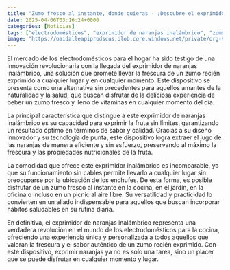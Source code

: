 ```yaml
---
title: "Zumo fresco al instante, donde quieras - ¡Descubre el exprimidor de naranjas inalámbrico!"
date: 2025-04-06T03:16:24+0000
categories: [Noticias]
tags: ["electrodomésticos", "exprimidor de naranjas inalámbrico", "zumo fresco", "exprimidor inalámbrico", "salud", "vitaminas", "experiencia única."]
image: "https://oaidalleapiprodscus.blob.core.windows.net/private/org-HKmKxpuNw3Y88lm4EBrIPq0n/user-ZwiCXOggLL8ZNNKE2g7rXFmV/img-8N9B9E7P9X6lJbO3NzvsfrZK.png?st=2025-04-06T02%3A16%3A24Z&se=2025-04-06T04%3A16%3A24Z&sp=r&sv=2024-08-04&sr=b&rscd=inline&rsct=image/png&skoid=d505667d-d6c1-4a0a-bac7-5c84a87759f8&sktid=a48cca56-e6da-484e-a814-9c849652bcb3&skt=2025-04-05T18%3A11%3A32Z&ske=2025-04-06T18%3A11%3A32Z&sks=b&skv=2024-08-04&sig=TgzRco3fKMKLSNARPpipQidAZgQXK6zgw8F9HCKZaWk%3D"
---
```


El mercado de los electrodomésticos para el hogar ha sido testigo de una innovación revolucionaria con la llegada del exprimidor de naranjas inalámbrico, una solución que promete llevar la frescura de un zumo recién exprimido a cualquier lugar y en cualquier momento. Este dispositivo se presenta como una alternativa sin precedentes para aquellos amantes de la naturalidad y la salud, que buscan disfrutar de la deliciosa experiencia de beber un zumo fresco y lleno de vitaminas en cualquier momento del día.

La principal característica que distingue a este exprimidor de naranjas inalámbrico es su capacidad para exprimir la fruta sin límites, garantizando un resultado óptimo en términos de sabor y calidad. Gracias a su diseño innovador y su tecnología de punta, este dispositivo logra extraer el jugo de las naranjas de manera eficiente y sin esfuerzo, preservando al máximo la frescura y las propiedades nutricionales de la fruta.

La comodidad que ofrece este exprimidor inalámbrico es incomparable, ya que su funcionamiento sin cables permite llevarlo a cualquier lugar sin preocuparse por la ubicación de los enchufes. De esta forma, es posible disfrutar de un zumo fresco al instante en la cocina, en el jardín, en la oficina o incluso en un picnic al aire libre. Su versatilidad y practicidad lo convierten en un aliado indispensable para aquellos que buscan incorporar hábitos saludables en su rutina diaria.

En definitiva, el exprimidor de naranjas inalámbrico representa una verdadera revolución en el mundo de los electrodomésticos para la cocina, ofreciendo una experiencia única y personalizada a todos aquellos que valoran la frescura y el sabor auténtico de un zumo recién exprimido. Con este dispositivo, exprimir naranjas ya no es solo una tarea, sino un placer que se puede disfrutar en cualquier momento y lugar.
    